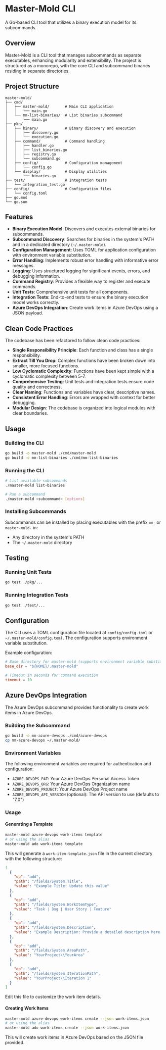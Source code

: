 # Master-Mold CLI

A Go-based CLI tool that utilizes a binary execution model for its subcommands.

## Overview

Master-Mold is a CLI tool that manages subcommands as separate executables, enhancing modularity and extensibility. The project is structured as a monorepo, with the core CLI and subcommand binaries residing in separate directories.

## Project Structure

```
master-mold/
├── cmd/
│   ├── master-mold/       # Main CLI application
│   │   └── main.go
│   └── mm-list-binaries/  # List binaries subcommand
│       └── main.go
├── pkg/
│   ├── binary/            # Binary discovery and execution
│   │   ├── discovery.go
│   │   └── execution.go
│   ├── command/           # Command handling
│   │   ├── handler.go
│   │   ├── list_binaries.go
│   │   ├── registry.go
│   │   └── subcommand.go
│   ├── config/            # Configuration management
│   │   └── config.go
│   └── display/           # Display utilities
│       └── binaries.go
├── test/                  # Integration tests
│   └── integration_test.go
├── config/                # Configuration files
│   └── config.toml
├── go.mod
└── go.sum
```

## Features

- **Binary Execution Model**: Discovers and executes external binaries for subcommands.
- **Subcommand Discovery**: Searches for binaries in the system's PATH and in a dedicated directory (`~/.master-mold`).
- **Configuration Management**: Uses TOML for application configuration with environment variable substitution.
- **Error Handling**: Implements robust error handling with informative error messages.
- **Logging**: Uses structured logging for significant events, errors, and debugging information.
- **Command Registry**: Provides a flexible way to register and execute commands.
- **Unit Tests**: Comprehensive unit tests for all components.
- **Integration Tests**: End-to-end tests to ensure the binary execution model works correctly.
- **Azure DevOps Integration**: Create work items in Azure DevOps using a JSON payload.

## Clean Code Practices

The codebase has been refactored to follow clean code practices:

- **Single Responsibility Principle**: Each function and class has a single responsibility.
- **Extract Till You Drop**: Complex functions have been broken down into smaller, more focused functions.
- **Low Cyclomatic Complexity**: Functions have been kept simple with a cyclomatic complexity between 5-7.
- **Comprehensive Testing**: Unit tests and integration tests ensure code quality and correctness.
- **Clear Naming**: Functions and variables have clear, descriptive names.
- **Consistent Error Handling**: Errors are wrapped with context for better debugging.
- **Modular Design**: The codebase is organized into logical modules with clear boundaries.

## Usage

### Building the CLI

```bash
go build -o master-mold ./cmd/master-mold
go build -o mm-list-binaries ./cmd/mm-list-binaries
```

### Running the CLI

```bash
# List available subcommands
./master-mold list-binaries

# Run a subcommand
./master-mold <subcommand> [options]
```

### Installing Subcommands

Subcommands can be installed by placing executables with the prefix `mm-` or `master-mold-` in:

- Any directory in the system's PATH
- The `~/.master-mold` directory

## Testing

### Running Unit Tests

```bash
go test ./pkg/...
```

### Running Integration Tests

```bash
go test ./test/...
```

## Configuration

The CLI uses a TOML configuration file located at `config/config.toml` or `~/.master-mold/config.toml`. The configuration supports environment variable substitution.

Example configuration:

```toml
# Base directory for master-mold (supports environment variable substitution)
base_dir = "${HOME}/.master-mold"

# Timeout in seconds for command execution
timeout = 10
```

## Azure DevOps Integration

The Azure DevOps subcommand provides functionality to create work items in Azure DevOps.

### Building the Subcommand

```bash
go build -o mm-azure-devops ./cmd/azure-devops
cp mm-azure-devops ~/.master-mold/
```

### Environment Variables

The following environment variables are required for authentication and configuration:

- `AZURE_DEVOPS_PAT`: Your Azure DevOps Personal Access Token
- `AZURE_DEVOPS_ORG`: Your Azure DevOps Organization name
- `AZURE_DEVOPS_PROJECT`: Your Azure DevOps Project name
- `AZURE_DEVOPS_API_VERSION` (optional): The API version to use (defaults to "7.0")

### Usage

#### Generating a Template

```bash
master-mold azure-devops work-items template
# or using the alias
master-mold ado work-items template
```

This will generate a `work-item-template.json` file in the current directory with the following structure:

```json
[
  {
    "op": "add",
    "path": "/fields/System.Title",
    "value": "Example Title: Update this value"
  },
  {
    "op": "add",
    "path": "/fields/System.WorkItemType",
    "value": "Task | Bug | User Story | Feature"
  },
  {
    "op": "add",
    "path": "/fields/System.Description",
    "value": "Example Description: Provide a detailed description here."
  },
  {
    "op": "add",
    "path": "/fields/System.AreaPath",
    "value": "YourProject\\YourArea"
  },
  {
    "op": "add",
    "path": "/fields/System.IterationPath",
    "value": "YourProject\\Iteration 1"
  }
]
```

Edit this file to customize the work item details.

#### Creating Work Items

```bash
master-mold azure-devops work-items create --json work-items.json
# or using the alias
master-mold ado work-items create --json work-items.json
```

This will create work items in Azure DevOps based on the JSON file provided.
